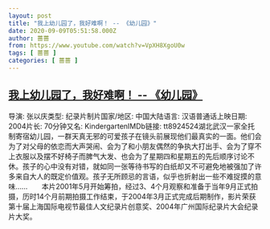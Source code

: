 ```yaml
---
layout: post
title: "我上幼儿园了，我好难啊！ -- 《幼儿园》"
date: 2020-09-09T05:51:58.000Z
author: 蔷蔷
from: https://www.youtube.com/watch?v=VpXH8XgoU0w
tags: [ 蔷蔷 ]
categories: [ 蔷蔷 ]
---
```

<!--1599630718000-->
[我上幼儿园了，我好难啊！ -- 《幼儿园》](https://www.youtube.com/watch?v=VpXH8XgoU0w)
------

<div>
导演: 张以庆类型: 纪录片制片国家/地区: 中国大陆语言: 汉语普通话上映日期: 2004片长: 70分钟又名: KindergartenIMDb链接: tt8924524湖北武汉一家全托制寄宿幼儿园，一群天真无邪的可爱孩子在镜头前展现他们最真实的一面。他们会为了对父母的依恋而大声哭闹、会为了和小朋友偶然的争执大打出手、会为了穿不上衣服以及摆不好椅子而脾气大发、也会为了星期四和星期五的先后顺序讨论不休。孩子的心中没有对错，就如同一张等待书写的白纸却又不可避免地被强加了许多来自大人的既定价值观。孩子无所顾忌的言语，似乎也折射出一些不难捉摸的意味……　　本片2001年5月开始筹拍，经过3、4个月观察和准备于当年9月正式拍摄，历时14个月前期拍摄工作结束，于2004年3月正式完成后期制作，影片荣获第十届上海国际电视节最佳人文纪录片创意奖、2004年广州国际纪录片大会纪录片大奖。
</div>
